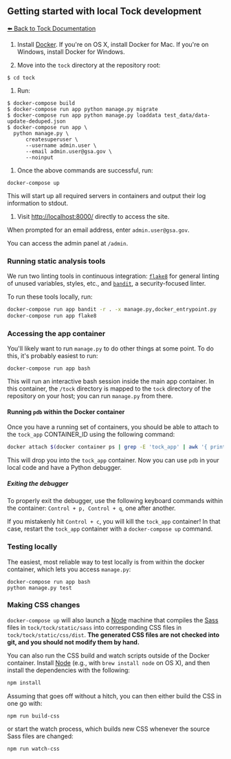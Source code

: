 ## Getting started with local Tock development

[:arrow_left: Back to Tock Documentation](../docs)

1. Install [Docker][]. If you're on OS X, install Docker for Mac. If you're on Windows, install Docker for Windows.

1. Move into the `tock` directory at the repository root:

  ```
  $ cd tock
  ```

1. Run:

  ```shell
  $ docker-compose build
  $ docker-compose run app python manage.py migrate
  $ docker-compose run app python manage.py loaddata test_data/data-update-deduped.json
  $ docker-compose run app \
    python manage.py \
        createsuperuser \
        --username admin.user \
        --email admin.user@gsa.gov \
        --noinput
  ```

1. Once the above commands are successful, run:

  ```
  docker-compose up
  ```

  This will start up all required servers in containers and output their
  log information to stdout.

1. Visit [http://localhost:8000/][] directly to access the site.

  When prompted for an email address, enter `admin.user@gsa.gov`.

You can access the admin panel at `/admin`.

### Running static analysis tools

We run two linting tools in continuous integration:
[`flake8`](http://flake8.pycqa.org/en/latest/) for general linting of unused
variables, styles, etc., and [`bandit`](https://pypi.python.org/pypi/bandit), a
security-focused linter.

To run these tools locally, run:
```sh
docker-compose run app bandit -r . -x manage.py,docker_entrypoint.py
docker-compose run app flake8
```

### Accessing the app container

You'll likely want to run `manage.py` to do other things at some point.
To do this, it's probably easiest to run:

```
docker-compose run app bash
```

This will run an interactive bash session inside the main app container.
In this container, the `/tock` directory is mapped to the `tock`
directory of the repository on your host; you can run `manage.py` from there.

#### Running `pdb` within the Docker container

Once you have a running set of containers, you should be able to attach to the
`tock_app` CONTAINER_ID using the following command:

```sh
docker attach $(docker container ps | grep -E 'tock_app' | awk '{ print $1 }')
```

This will drop you into the `tock_app` container. Now you can use `pdb` in your
local code and have a Python debugger.

##### Exiting the debugger

To properly exit the debugger, use the following keyboard commands within the
container: `Control + p, Control + q`, one after another.

If you mistakenly hit `Control + c`, you will kill the `tock_app` container! In
that case, restart the `tock_app` container with a `docker-compose up` command.


### Testing locally

The easiest, most reliable way to test locally is from within the docker container, 
which lets you access `manage.py`:

```
docker-compose run app bash
python manage.py test

```


### Making CSS changes

`docker-compose up` will also launch a [Node] machine that compiles the [Sass]
files in `tock/tock/static/sass` into corresponding CSS files in
`tock/tock/static/css/dist`. **The generated CSS files are not checked into
git, and you should not modify them by hand.**

You can also run the CSS build and watch scripts outside of the Docker
container. Install [Node][] (e.g., with `brew install node` on OS X), and then
install the dependencies with the following:

```sh
npm install
```

Assuming that goes off without a hitch, you can then either build the CSS in
one go with:

```
npm run build-css
```

or start the watch process, which builds new CSS whenever the source Sass files
are changed:

```
npm run watch-css
```

[Docker]: https://www.docker.com/
[http://localhost:8000/]: http://localhost:8000/
[Sass]: http://sass-lang.com/
[Node]: https://nodejs.org/en/
[UAA]: https://cloud.gov/docs/apps/leveraging-authentication/
